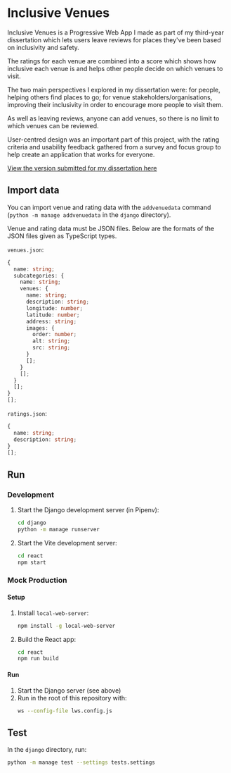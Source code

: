 # Inclusive Venues

Inclusive Venues is a Progressive Web App I made as part of my third-year dissertation which lets users leave reviews for places they've been based on inclusivity and safety.

The ratings for each venue are combined into a score which shows how inclusive each venue is and helps other people decide on which venues to visit.

The two main perspectives I explored in my dissertation were: for people, helping others find places to go; for venue stakeholders/organisations, improving their inclusivity in order to encourage more people to visit them.

As well as leaving reviews, anyone can add venues, so there is no limit to which venues can be reviewed.

User-centred design was an important part of this project, with the rating criteria and usability feedback gathered from a survey and focus group to help create an application that works for everyone.

[View the version submitted for my dissertation here](https://github.com/Grvs44/Inclusive-Venues/tree/v1.0.0)

## Import data

You can import venue and rating data with the `addvenuedata` command
(`python -m manage addvenuedata` in the `django` directory).

Venue and rating data must be JSON files.
Below are the formats of the JSON files given as TypeScript types.

`venues.json`:

```typescript
{
  name: string;
  subcategories: {
    name: string;
    venues: {
      name: string;
      description: string;
      longitude: number;
      latitude: number;
      address: string;
      images: {
        order: number;
        alt: string;
        src: string;
      }
      [];
    }
    [];
  }
  [];
}
[];
```

`ratings.json`:

```typescript
{
  name: string;
  description: string;
}
[];
```

## Run

### Development

1. Start the Django development server (in Pipenv):
   ```sh
   cd django
   python -m manage runserver
   ```
2. Start the Vite development server:
   ```sh
   cd react
   npm start
   ```

### Mock Production

#### Setup

1. Install `local-web-server`:
   ```sh
   npm install -g local-web-server
   ```
2. Build the React app:
   ```sh
   cd react
   npm run build
   ```

#### Run

1. Start the Django server (see above)
2. Run in the root of this repository with:
   ```sh
   ws --config-file lws.config.js
   ```

## Test

In the `django` directory, run:

```sh
python -m manage test --settings tests.settings
```
